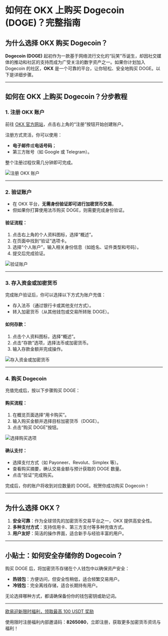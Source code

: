 # 如何在 OKX 上购买 Dogecoin (DOGE)？完整指南



## 为什么选择 OKX 购买 Dogecoin？

**Dogecoin (DOGE)** 起初作为一款基于网络流行文化的“玩笑”币诞生，却因社交媒体的推动和社区的支持而成为广受关注的数字资产之一。如果你计划加入 Dogecoin 的社区，**OKX** 是一个可靠的平台，让你轻松、安全地购买 DOGE。以下是详细步骤。

---

## 如何在 OKX 上购买 Dogecoin？分步教程

### 1. 注册 OKX 账户

前往 [OKX 官方网站](https://bit.ly/OKXe)，点击右上角的“注册”按钮开始创建账户。  

注册方式灵活，你可以使用：
- **电子邮件**或**电话号码**；
- 第三方账号（如 Google 或 Telegram）。  

整个注册过程仅需几分钟即可完成。

![注册 OKX 账户](https://coinkickoff.com/wp-content/uploads/okx-sign-up.png)

---

### 2. 验证账户

- 在 OKX 平台，**无需身份验证即可进行加密货币交易**。
- 但如果你打算使用法币购买 DOGE，则需要完成身份验证。

#### 验证流程：
1. 点击右上角的个人资料图标，选择“概述”。
2. 在页面中找到“验证”选项卡。
3. 选择“个人账户”，输入相关身份信息（如姓名、证件类型和号码）。
4. 提交后完成验证。

![验证账户](https://coinkickoff.com/wp-content/uploads/okx-verif.png)

---

### 3. 存入资金或加密货币

完成账户验证后，你可以选择以下方式为账户充值：  
- 存入法币（通过银行卡或其他支付方式）。  
- 转入加密货币（从其他钱包或交易所转账 DOGE）。  

#### 如何存款：
1. 点击个人资料图标，选择“概述”。
2. 点击“存款”选项，选择法币或加密货币。
3. 输入存款金额并完成操作。

![存入资金或加密货币](https://coinkickoff.com/wp-content/uploads/okx-verif-1.png)

---

### 4. 购买 Dogecoin

充值完成后，按以下步骤购买 DOGE：

#### 购买流程：
1. 在概览页面选择“用卡购买”。
2. 输入购买金额并选择目标加密货币（DOGE）。
3. 点击“购买 DOGE”按钮。

![选择购买选项](https://coinkickoff.com/wp-content/uploads/Screen-Shot-2023-03-24-at-5.59.53-AM-e1686184973371.png)

#### 确认支付：
- 选择支付方式（如 Payoneer、Revolut、Simplex 等）。
- 查看购买摘要，确认交易金额与预计获取的 DOGE 数量。
- 点击“验证”完成购买。

完成后，你的账户将收到对应数量的 DOGE。祝贺你成功购买 Dogecoin！

---

## 为什么选择 OKX？

1. **安全可靠**：作为全球领先的加密货币交易平台之一，OKX 提供高安全性。
2. **多种支付方式**：支持信用卡、第三方支付等多种充值方式。
3. **用户友好**：简洁的操作界面，适合新手与经验丰富的用户。

---

## 小贴士：如何安全存储你的 Dogecoin？

购买 DOGE 后，将加密货币存储在个人钱包中以确保资产安全：
- **热钱包**：方便访问，但安全性稍低，适合频繁交易用户。
- **冷钱包**：完全离线存储，适合长期持有用户。

无论选择哪种方式，都请确保备份你的钱包密钥或助记词。

---

[欧易迎新限时福利，领取最高 100 USDT 奖励](https://bit.ly/OKXe)  

使用限时注册福利内部邀请码：**8265080**，立即注册，获取更多加密货币资讯与福利！
